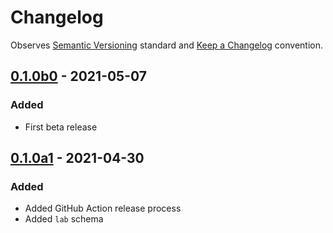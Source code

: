 # Changelog

Observes [Semantic Versioning](https://semver.org/spec/v2.0.0.html) standard and [Keep a Changelog](https://keepachangelog.com/en/1.0.0/) convention.

## [0.1.0b0] - 2021-05-07
### Added
+ First beta release


## [0.1.0a1] - 2021-04-30
### Added 
+ Added GitHub Action release process
+ Added `lab` schema


[0.1.0b0]: https://github.com/datajoint/element-lab/compare/0.1.0a1...0.1.0b0
[0.1.0a1]: https://github.com/datajoint/element-lab/releases/tag/0.1.0a1
